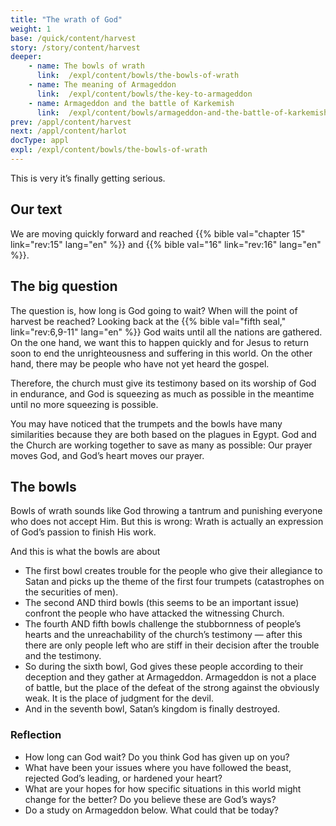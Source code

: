 ```yaml
---
title: "The wrath of God"
weight: 1
base: /quick/content/harvest
story: /story/content/harvest
deeper:
    - name: The bowls of wrath
      link:  /expl/content/bowls/the-bowls-of-wrath
    - name: The meaning of Armageddon
      link:  /expl/content/bowls/the-key-to-armageddon
    - name: Armageddon and the battle of Karkemish
      link:  /expl/content/bowls/armageddon-and-the-battle-of-karkemish
prev: /appl/content/harvest
next: /appl/content/harlot
docType: appl
expl: /expl/content/bowls/the-bowls-of-wrath
---
```


This is very it’s finally getting serious.

## Our text

<a name="4939"></a>
We are moving quickly forward and reached {{% bible val="chapter 15" link="rev:15" lang="en" %}} and {{% bible val="16" link="rev:16" lang="en" %}}.

## The big question

<a name="c569"></a>
The question is, how long is God going to wait? When will the point of harvest be reached? Looking back at the {{% bible val="fifth seal," link="rev:6,9-11" lang="en" %}} God waits until all the nations are gathered. On the one hand, we want this to happen quickly and for Jesus to return soon to end the unrighteousness and suffering in this world. On the other hand, there may be people who have not yet heard the gospel.

Therefore, the church must give its testimony based on its worship of God in endurance, and God is squeezing as much as possible in the meantime until no more squeezing is possible.

You may have noticed that the trumpets and the bowls have many similarities because they are both based on the plagues in Egypt. God and the Church are working together to save as many as possible: Our prayer moves God, and God’s heart moves our prayer.

## The bowls

<a name="c4b2"></a>
Bowls of wrath sounds like God throwing a tantrum and punishing everyone who does not accept Him. But this is wrong: Wrath is actually an expression of God’s passion to finish His work.

And this is what the bowls are about

- The first bowl creates trouble for the people who give their allegiance to Satan and picks up the theme of the first four trumpets (catastrophes on the securities of men).
- The second AND third bowls (this seems to be an important issue) confront the people who have attacked the witnessing Church.
- The fourth AND fifth bowls challenge the stubbornness of people’s hearts and the unreachability of the church’s testimony — after this there are only people left who are stiff in their decision after the trouble and the testimony.
- So during the sixth bowl, God gives these people according to their deception and they gather at Armageddon. Armageddon is not a place of battle, but the place of the defeat of the strong against the obviously weak. It is the place of judgment for the devil.
- And in the seventh bowl, Satan’s kingdom is finally destroyed.

### Reflection

<a name="d5ac"></a>
- How long can God wait? Do you think God has given up on you?
- What have been your issues where you have followed the beast, rejected God’s leading, or hardened your heart?
- What are your hopes for how specific situations in this world might change for the better? Do you believe these are God’s ways?
- Do a study on Armageddon below. What could that be today?
